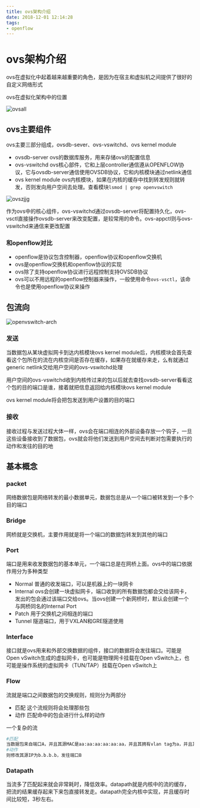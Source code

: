 ```yaml
---
title: ovs架构介绍
date: 2018-12-01 12:14:28
tags:
- openflow
---
```


# ovs架构介绍

ovs在虚拟化中起着越来越重要的角色，是因为在宿主和虚拟机之间提供了很好的自定义网络形式

ovs在虚拟化架构中的位置

![ovsall](https://qiniu.li-rui.top/ovsall.png)

<!--more-->

## ovs主要组件

ovs主要三部分组成，ovsdb-sever、ovs-vswitchd、ovs kernel module

- ovsdb-server ovs的数据库服务，用来存储ovs的配置信息
- ovs-vswitchd ovs核心部件，它和上层controller通信遵从OPENFLOW协议，它与ovsdb-server通信使用OVSDB协议，它和内核模块通过netlink通信
- ovs kernel module ovs内核模块，如果在内核的缓存中找到转发规则就转发，否则发向用户空间去处理。查看模块`lsmod | grep openvswitch`

![ovszjjg](https://qiniu.li-rui.top/ovszjjg.png)

作为ovs中的核心组件，ovs-vswitchd通过ovsdb-server将配置持久化，ovs-vsctl直接操作ovsdb-server来改变配置，是较常用的命令。ovs-appctl则与ovs-vswitchd来通信来更改配置

### 和openflow对比

- openflow是协议包含控制器，openflow协议和openflow交换机
- ovs是openflow交换机和openflow协议的实现
- ovs除了支持openflow协议进行远程控制支持OVSDB协议
- ovs可以不用远程的openflow控制器来操作，一般使用命令`ovs-vsctl`，该命令也是使用openflow协议来操作

## 包流向

![openvswitch-arch](https://qiniu.li-rui.top/openvswitch-arch.png)

### 发送

当数据包从某块虚拟网卡到达内核模块ovs kernel module后，内核模块会首先查看这个包所在的流在内核空间是否存在缓存，如果存在就缓存来走，么有就通过generic netlink交给用户空间的ovs-vswitchd处理

用户空间的ovs-vswitchd收到内核传过来的包以后就去查找ovsdb-server看看这个包的目的端口是谁，接着就把信息返回给内核模块ovs kernel module

ovs kernel module将会把包发送到用户设置的目的端口

### 接收

接收过程与发送过程大体一样，ovs会在端口相连的外部设备存放一个钩子，一旦这些设备接收到了数据包，ovs就会将他们发送到用户空间去判断对包需要执行的动作和发往的目的地

## 基本概念

### packet

网络数据包是网络转发的最小数据单元，数据包总是从一个端口被转发到一个多个目的端口

### Bridge

网桥就是交换机，主要作用就是将一个端口的数据包转发到其他的端口

### Port

端口是用来收发数据包的基本单元，一个端口总是在网桥上面。ovs中的端口依据作用分为多种类型

- Normal 普通的收发端口，可以是机器上的一块网卡
- Internal ovs会创建一块虚拟网卡，端口收到的所有数据包都会交给该网卡，发出的包会通过该端口交给ovs。当ovs创建一个新网桥时，默认会创建一个与网桥同名的Internal Port
- Patch 用于交换机之间相连的端口
- Tunnel 隧道端口，用于VXLAN和GRE隧道使用

### Interface

接口就是ovs用来和外部交换数据的组件，接口的数据将会发往端口。可能是Open vSwitch生成的虚拟网卡，也可能是物理网卡挂载在Open vSwitch上，也可能是操作系统的虚拟网卡（TUN/TAP）挂载在Open vSwitch上

### Flow 

流就是端口之间数据包的交换规则，规则分为两部分

- 匹配 这个流规则将会处理那些包
- 动作 匹配命中的包会进行什么样的动作

一个复杂的流

```bash
#匹配
当数据包来自端口A，并且其源MAC是aa:aa:aa:aa:aa:aa，并且其拥有vlan tag为a，并且其源IP是a.a.a.a，并且其协议是TCP，其TCP源端口号为a，
#动作
则修改其源IP为b.b.b.b，发往端口B
```

### Datapath

当流多了匹配起来就会非常耗时，降低效率。datapath就是内核中的流的缓存，把流的结果缓存起来下来包直接转发走。datapath完全内核中实现，并且缓存时间比较短，3秒左右。









